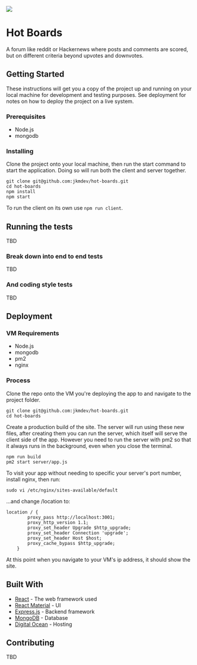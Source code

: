 
![](https://i.imgur.com/Zf3S6Db.png)

# Hot Boards

A forum like reddit or Hackernews where posts and comments are scored, but on different criteria beyond upvotes and downvotes. 

## Getting Started

These instructions will get you a copy of the project up and running on your local machine for development and testing purposes. See deployment for notes on how to deploy the project on a live system.

### Prerequisites

- Node.js
- mongodb

### Installing

Clone the project onto your local machine, then run the start command to start the application. Doing so will run both the client and server together.

```
git clone git@github.com:jkmdev/hot-boards.git
cd hot-boards
npm install
npm start
```

To run the client on its own use `npm run client`.

## Running the tests

TBD

### Break down into end to end tests

TBD

### And coding style tests

TBD

## Deployment

### VM Requirements

- Node.js
- mongodb
- pm2
- nginx

### Process

Clone the repo onto the VM you're deploying the app to and navigate to the project folder.

```
git clone git@github.com:jkmdev/hot-boards.git
cd hot-boards
```

Create a production build of the site. The server will run using these new files, after creating them you can run the server, which itself will serve the client side of the app. However you need to run the server with pm2 so that it always runs in the background, even when you close the terminal.

```
npm run build
pm2 start server/app.js
```
To visit your app without needing to specific your server's port number, install nginx, then run:

```
sudo vi /etc/nginx/sites-available/default
```
...and change /location to:

```
location / {
        proxy_pass http://localhost:3001;
        proxy_http_version 1.1;
        proxy_set_header Upgrade $http_upgrade;
        proxy_set_header Connection 'upgrade';
        proxy_set_header Host $host;
        proxy_cache_bypass $http_upgrade;
    }
```
At this point when you navigate to your VM's ip address, it should show the site.

## Built With

* [React](http://www.dropwizard.io/1.0.2/docs/) - The web framework used
* [React Material](https://maven.apache.org/) - UI
* [Express.js](https://rometools.github.io/rome/) - Backend framework
* [MongoDB](https://rometools.github.io/rome/) - Database
* [Digital Ocean](https://rometools.github.io/rome/) - Hosting


## Contributing

TBD

